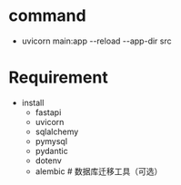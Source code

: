 # command
- uvicorn main:app --reload --app-dir src
# Requirement
- install 
    - fastapi
    - uvicorn
    - sqlalchemy
    - pymysql
    - pydantic
    - dotenv
    - alembic  # 数据库迁移工具（可选）